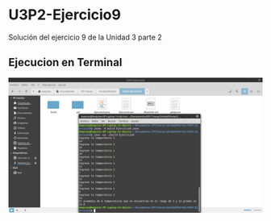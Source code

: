 # U3P2-Ejercicio9
Solución del ejercicio 9 de la Unidad 3 parte 2

## Ejecucion en Terminal

![Terminal](img.png)